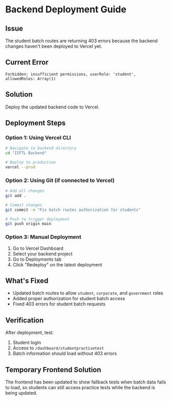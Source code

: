 # Backend Deployment Guide

## Issue
The student batch routes are returning 403 errors because the backend changes haven't been deployed to Vercel yet.

## Current Error
```
Forbidden: insufficient permissions, userRole: 'student', allowedRoles: Array(1)
```

## Solution
Deploy the updated backend code to Vercel.

## Deployment Steps

### Option 1: Using Vercel CLI
```bash
# Navigate to backend directory
cd "IIFTL Backend"

# Deploy to production
vercel --prod
```

### Option 2: Using Git (if connected to Vercel)
```bash
# Add all changes
git add .

# Commit changes
git commit -m "Fix batch routes authorization for students"

# Push to trigger deployment
git push origin main
```

### Option 3: Manual Deployment
1. Go to Vercel Dashboard
2. Select your backend project
3. Go to Deployments tab
4. Click "Redeploy" on the latest deployment

## What's Fixed
- Updated batch routes to allow `student`, `corporate`, and `government` roles
- Added proper authorization for student batch access
- Fixed 403 errors for student batch requests

## Verification
After deployment, test:
1. Student login
2. Access to `/dashboard/studentpractisetest`
3. Batch information should load without 403 errors

## Temporary Frontend Solution
The frontend has been updated to show fallback tests when batch data fails to load, so students can still access practice tests while the backend is being updated. 